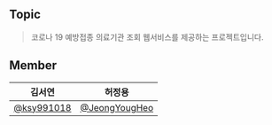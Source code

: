 ## Topic
> 코로나 19 예방접종 의료기관 조회 웹서비스를 제공하는 프로젝트입니다.

## Member
| 김서연 | 허정용 |
| :----: | :----: |
| [@ksy991018](https://github.com/ksy991018) | [@JeongYougHeo](https://github.com/JeongYougHeo) |


